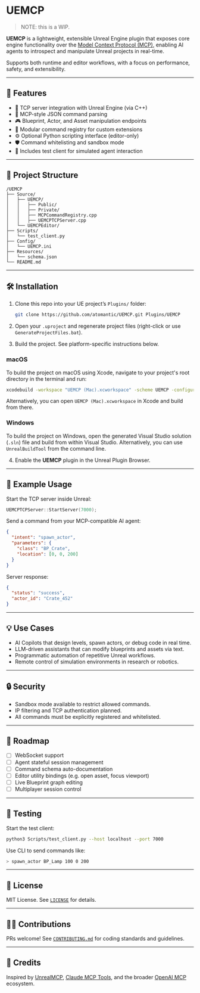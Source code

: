 # UEMCP

> NOTE: this is a WIP.

**UEMCP** is a lightweight, extensible Unreal Engine plugin that exposes core engine functionality over the [Model Context Protocol (MCP)](https://mcp.openai.com/), enabling AI agents to introspect and manipulate Unreal projects in real-time.

Supports both runtime and editor workflows, with a focus on performance, safety, and extensibility.

---

## 🔧 Features

* 🚀 TCP server integration with Unreal Engine (via C++)
* 🧠 MCP-style JSON command parsing
* 🎮 Blueprint, Actor, and Asset manipulation endpoints
* 📂 Modular command registry for custom extensions
* ⚙️ Optional Python scripting interface (editor-only)
* 🛡️ Command whitelisting and sandbox mode
* 🧪 Includes test client for simulated agent interaction

---

## 📁 Project Structure

```
/UEMCP
├── Source/
│   ├── UEMCP/
│   │   ├── Public/
│   │   ├── Private/
│   │   ├── MCPCommandRegistry.cpp
│   │   ├── UEMCPTCPServer.cpp
│   └── UEMCPEditor/
├── Scripts/
│   └── test_client.py
├── Config/
│   └── UEMCP.ini
├── Resources/
│   └── schema.json
└── README.md
```

---

## 🛠️ Installation

1. Clone this repo into your UE project’s `Plugins/` folder:

   ```bash
   git clone https://github.com/atomantic/UEMCP.git Plugins/UEMCP
   ```

2. Open your `.uproject` and regenerate project files (right-click or use `GenerateProjectFiles.bat`).

3. Build the project. See platform-specific instructions below.

### macOS

To build the project on macOS using Xcode, navigate to your project's root directory in the terminal and run:

```bash
xcodebuild -workspace "UEMCP (Mac).xcworkspace" -scheme UEMCP -configuration Development
```

Alternatively, you can open `UEMCP (Mac).xcworkspace` in Xcode and build from there.

### Windows

To build the project on Windows, open the generated Visual Studio solution (`.sln`) file and build from within Visual Studio. Alternatively, you can use `UnrealBuildTool` from the command line.


4. Enable the **UEMCP** plugin in the Unreal Plugin Browser.

---

## 🧠 Example Usage

Start the TCP server inside Unreal:

```cpp
UEMCPTCPServer::StartServer(7000);
```

Send a command from your MCP-compatible AI agent:

```json
{
  "intent": "spawn_actor",
  "parameters": {
    "class": "BP_Crate",
    "location": [0, 0, 200]
  }
}
```

Server response:

```json
{
  "status": "success",
  "actor_id": "Crate_452"
}
```

---

## 💡 Use Cases

* AI Copilots that design levels, spawn actors, or debug code in real time.
* LLM-driven assistants that can modify blueprints and assets via text.
* Programmatic automation of repetitive Unreal workflows.
* Remote control of simulation environments in research or robotics.

---

## 🔒 Security

* Sandbox mode available to restrict allowed commands.
* IP filtering and TCP authentication planned.
* All commands must be explicitly registered and whitelisted.

---

## 🚧 Roadmap

* [ ] WebSocket support
* [ ] Agent stateful session management
* [ ] Command schema auto-documentation
* [ ] Editor utility bindings (e.g. open asset, focus viewport)
* [ ] Live Blueprint graph editing
* [ ] Multiplayer session control

---

## 🧪 Testing

Start the test client:

```bash
python3 Scripts/test_client.py --host localhost --port 7000
```

Use CLI to send commands like:

```bash
> spawn_actor BP_Lamp 100 0 200
```

---

## 📜 License

MIT License. See [`LICENSE`](LICENSE) for details.

---

## 🙋‍♂️ Contributions

PRs welcome! See [`CONTRIBUTING.md`](CONTRIBUTING.md) for coding standards and guidelines.

---

## 📣 Credits

Inspired by [UnrealMCP](https://github.com/kvick-games/UnrealMCP), [Claude MCP Tools](https://github.com/appleweed/UnrealMCPBridge), and the broader [OpenAI MCP](https://platform.openai.com/docs/guides/mcp) ecosystem.
